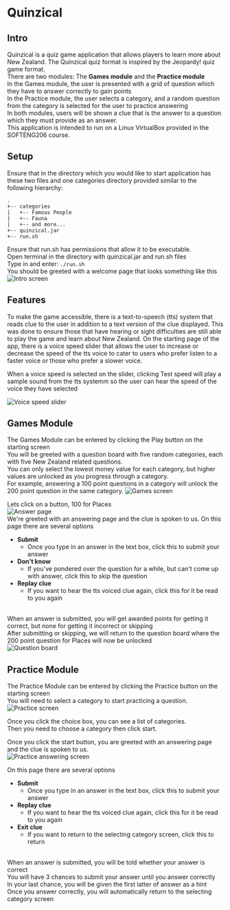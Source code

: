 # Quinzical

## Intro
Quinzical is a quiz game application that allows players to learn more about New Zealand. The Quinzical quiz format is inspired by the Jeopardy! quiz game format.<br>
There are two modules: The <b>Games module</b> and the <b>Practice module</b> <br>
In the Games module, the user is presented with a grid of question which they have to answer correctly to gain points<br>
In the Practice module, the user selects a category, and a random question from the category is selected for the user to practice answering<br>
In both modules, users will be shown a clue that is the answer to a question which they must provide as an answer. <br>
This application is intended to run on a Linux VirtualBox provided in the SOFTENG206 course.

## Setup
Ensure that in the directory which you would like to start application has these two files and one categories directory provided similar to the following hierarchy:
```
.
+-- categories
|   +-- Famous People
|   +-- Fauna
|   +-- and more...
+-- quinzical.jar
+-- run.sh
```
Ensure that run.sh has permissions that allow it to be executable.<br>
Open terminal in the directory with quinzical.jar and run.sh files<br>
Type in and enter:
<code>./run.sh</code><br>
You should be greeted with a welcome page that looks something like this<br>
![Intro screen](https://cdn.discordapp.com/attachments/692707366897975376/761569551921446932/unknown.png)

## Features
<p>
To make the game accessible, there is a text-to-speech (tts) system that reads clue to the user in addition to a text version of the clue displayed.
  This was done to ensure those that have hearing or sight difficulties are still able to play the game and learn about New Zealand.
  On the starting page of the app, there is a voice speed slider that allows the user to increase or decrease the speed of the tts voice to cater to
  users who prefer listen to a faster voice or those who prefer a slower voice.
</p>
When a voice speed is selected on the slider, clicking Test speed will play a sample sound from the tts systemm so the user can hear the speed of the voice they have selected<br>

![Voice speed slider](https://cdn.discordapp.com/attachments/692707366897975376/761580756027179018/unknown.png)

## Games Module
The Games Module can be entered by clicking the Play button on the starting screen<br>
You will be greeted with a question board with five random categories, each with five New Zealand related questions.<br>
You can only select the lowest money value for each category, but higher values are unlocked as you progress through a category.<br>
For example, answering a 100 point questions in a category will unlock the 200 point question in the same category.
![Games screen](https://cdn.discordapp.com/attachments/692707366897975376/761572272619126834/unknown.png)

Lets click on a button, 100 for Places<br>
![Answer page](https://cdn.discordapp.com/attachments/692707366897975376/761574809976176690/unknown.png)
<br>We're greeted with an answering page and the clue is spoken to us. On this page there are several options<br>
- <b>Submit</b>
  - Once you type in an answer in the text box, click this to submit your answer
- <b>Don't know</b>
  - If you've pondered over the question for a while, but can't come up with answer, click this to skip the question
- <b>Replay clue</b>
  - If you want to hear the tts voiced clue again, click this for it be read to you again
  <br>
 When an answer is submitted, you will get awarded points for getting it correct, but none for getting it incorrect or skipping<br>
 After submitting or skipping, we will return to the question board where the 200 point question for Places will now be unlocked <br>
![Question board](https://cdn.discordapp.com/attachments/692707366897975376/761578078560321556/unknown.png)

## Practice Module
The Practice Module can be entered by clicking the Practice button on the starting screen<br>
You will need to select a category to start practicing a question.<br>
![Practice screen](https://cdn.discordapp.com/attachments/692707366897975376/761572993028980766/unknown.png)

Once you click the choice box, you can see a list of categories.<br>
Then you need to choose a category then click start.<br>

Once you click the start button, you are greeted with an answering page and the clue is spoken to us.<br>
![Practice answering screen](https://wx2.qq.com/cgi-bin/mmwebwx-bin/webwxgetmsgimg?&MsgID=1064191598092637074&skey=%40crypt_2063b5c3_e47f826f75613ed812b498b8ed3465fe)

On this page there are several options<br>
- <b>Submit</b>
  - Once you type in an answer in the text box, click this to submit your answer
- <b>Replay clue</b>
  - If you want to hear the tts voiced clue again, click this for it be read to you again
- <b>Exit clue</b>
  - If you want to return to the selecting category screen, click this to return
  <br>
When an answer is submitted, you will be told whether your answer is correct<br>
You will have 3 chances to submit your answer until you answer correctly<br>
In your last chance, you will be given the first latter of answer as a hint<br>
Once you answer correctly, you will automatically return to the selecting category screen<br>
  
